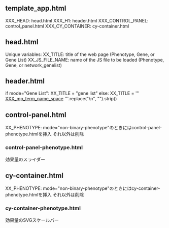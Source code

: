 ## template_app.html

XXX_HEAD: head.html
XXX_H1: header.html
XXX_CONTROL_PANEL: control_panel.html
XXX_CY_CONTAINER: cy-container.html

## head.html

Unique variables:
XX_TITLE: title of the web page (Phenotype, Gene, or Gene List)
XX_JS_FILE_NAME: name of the JS file to be loaded (Phenotype, Gene, or network_genelist)


## header.html


if mode="Gene List":
    XX_TITLE = "gene list"
else:
    XX_TITLE = '''
    <a href="XXX_impc_url" target="_blank">XXX_mp_term_name_space</a>
    '''.replace("\n", "").strip()


## control-panel.html


XX_PHENOTYPE: mode="non-binary-phenotype"のときにはcontrol-panel-phenotype.htmlを挿入
それ以外は削除


### control-panel-phenotype.html

効果量のスライダー

## cy-container.html


XX_PHENOTYPE: mode="non-binary-phenotype"のときにはcy-container-phenotype.htmlを挿入
それ以外は削除


### cy-container-phenotype.html

効果量のSVGスケールバー
